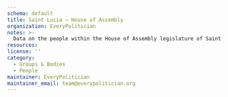 ```yaml
---
schema: default
title: Saint Lucia — House of Assembly
organization: EveryPolitician
notes: >-
  Data on the people within the House of Assembly legislature of Saint Lucia.
resources:
license: ''
category:
  - Groups & Bodies
  - People
maintainer: EveryPolitician
maintainer_email: team@everypolitician.org
---
```

